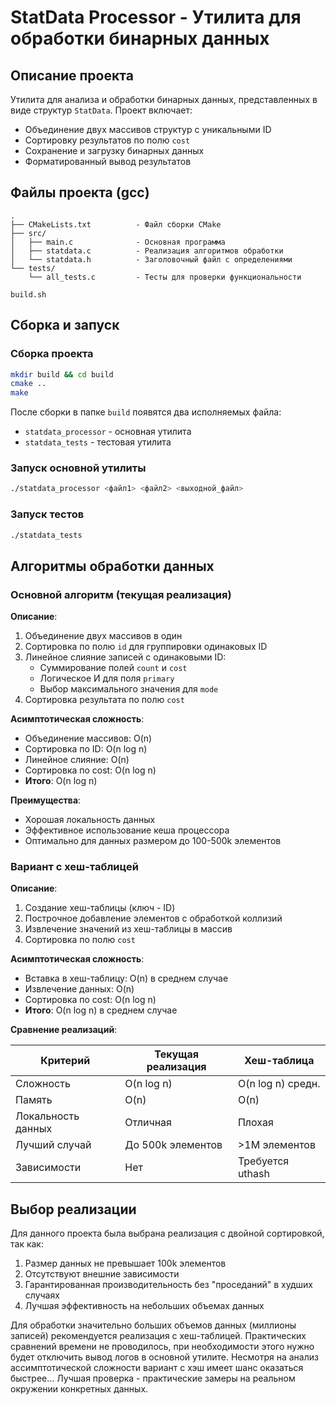 # StatData Processor - Утилита для обработки бинарных данных

## Описание проекта

Утилита для анализа и обработки бинарных данных, представленных в виде структур `StatData`. Проект включает:

- Объединение двух массивов структур с уникальными ID
- Сортировку результатов по полю `cost`
- Сохранение и загрузку бинарных данных
- Форматированный вывод результатов

## Файлы проекта (gcc)

```
.
├── CMakeLists.txt          - Файл сборки CMake
├── src/
│   ├── main.c              - Основная программа
│   ├── statdata.c          - Реализация алгоритмов обработки
│   └── statdata.h          - Заголовочный файл с определениями
└── tests/
    └── all_tests.c         - Тесты для проверки функциональности

build.sh
```

## Сборка и запуск

### Сборка проекта

```bash
mkdir build && cd build
cmake ..
make
```

После сборки в папке `build` появятся два исполняемых файла:
- `statdata_processor` - основная утилита
- `statdata_tests` - тестовая утилита

### Запуск основной утилиты

```bash
./statdata_processor <файл1> <файл2> <выходной_файл>
```

### Запуск тестов

```bash
./statdata_tests
```

## Алгоритмы обработки данных

### Основной алгоритм (текущая реализация)

**Описание**:
1. Объединение двух массивов в один
2. Сортировка по полю `id` для группировки одинаковых ID
3. Линейное слияние записей с одинаковыми ID:
   - Суммирование полей `count` и `cost`
   - Логическое И для поля `primary`
   - Выбор максимального значения для `mode`
4. Сортировка результата по полю `cost`

**Асимптотическая сложность**:
- Объединение массивов: O(n)
- Сортировка по ID: O(n log n)
- Линейное слияние: O(n)
- Сортировка по cost: O(n log n)
- **Итого**: O(n log n)

**Преимущества**:
- Хорошая локальность данных
- Эффективное использование кеша процессора
- Оптимально для данных размером до 100-500k элементов

### Вариант с хеш-таблицей

**Описание**:
1. Создание хеш-таблицы (ключ - ID)
2. Построчное добавление элементов с обработкой коллизий
3. Извлечение значений из хеш-таблицы в массив
4. Сортировка по полю `cost`

**Асимптотическая сложность**:
- Вставка в хеш-таблицу: O(n) в среднем случае
- Извлечение данных: O(n)
- Сортировка по cost: O(n log n)
- **Итого**: O(n log n) в среднем случае

**Сравнение реализаций**:

| Критерий          | Текущая реализация | Хеш-таблица       |
|-------------------|--------------------|-------------------|
| Сложность         | O(n log n)         | O(n log n) средн. |
| Память            | O(n)               | O(n)              |
| Локальность данных| Отличная           | Плохая            |
| Лучший случай     | До 500k элементов  | >1M элементов     |
| Зависимости       | Нет                | Требуется uthash  |

## Выбор реализации

Для данного проекта была выбрана реализация с двойной сортировкой, так как:
1. Размер данных не превышает 100k элементов
2. Отсутствуют внешние зависимости
3. Гарантированная производительность без "проседаний" в худших случаях
4. Лучшая эффективность на небольших объемах данных

Для обработки значительно больших объемов данных (миллионы записей) рекомендуется реализация с хеш-таблицей.
 Практических сравнений времени не проводилось, при необходимости этого нужно будет отключить вывод логов в основной утилите. Несмотря на анализ ассимптотической сложности вариант с хэш имеет шанс оказаться быстрее... Лучшая проверка - практические замеры на реальном окружении конкретных данных.